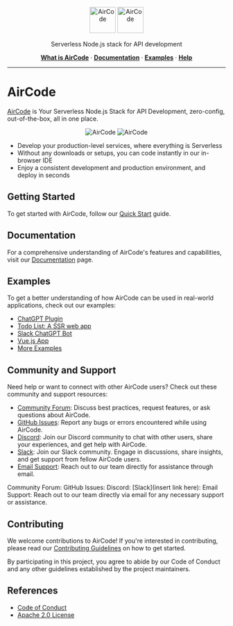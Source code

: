 <p align="center">
  <img src="https://user-images.githubusercontent.com/1651946/226529633-6a40a134-c783-42d0-8626-ba8a6e51f96e.png#gh-light-mode-only" height="60" style="max-width: 100%" alt="AirCode" />
  <img src="https://user-images.githubusercontent.com/1651946/226529630-9c331df6-b8c2-4429-be02-2a198bfe5ed3.png#gh-dark-mode-only" height="60" style="max-width: 100%" alt="AirCode" />
</p>

<p align="center">Serverless Node.js stack for API development</p>

<p align="center">
  <a href="https://aircode.io"><strong>What is AirCode</strong></a> ·
  <a href="https://docs.aircode.io"><strong>Documentation</strong></a> ·
  <a href="./examples/"><strong>Examples</strong></a> ·
  <a href="https://docs.aircode.io/help"><strong>Help</strong></a>
</p>

---

# AirCode

[AirCode](https://aircode.io) is Your Serverless Node.js Stack for API Development, zero-config, out-of-the-box, all in one place.

<p align="center">
  <img src="https://user-images.githubusercontent.com/558368/226536572-894eae82-d0fb-4cef-8767-dd25d6142b47.png#gh-light-mode-only" style="max-width: 100%" alt="AirCode" />
  <img src="https://user-images.githubusercontent.com/558368/226536599-e2537311-a773-45eb-bbf3-850cb21ecc98.png#gh-dark-mode-only" style="max-width: 100%" alt="AirCode" />
</p>

- Develop your production-level services, where everything is Serverless
- Without any downloads or setups, you can code instantly in our in-browser IDE
- Enjoy a consistent development and production environment, and deploy in seconds

## Getting Started

To get started with AirCode, follow our [Quick Start](https://docs.aircode.io/getting-started/) guide.

## Documentation

For a comprehensive understanding of AirCode's features and capabilities, visit our [Documentation](https://docs.aircode.io) page.

## Examples

To get a better understanding of how AirCode can be used in real-world applications, check out our examples:

- [ChatGPT Plugin](https://github.com/AirCodeLabs/aircode/tree/main/examples/chatgpt-plugin)
- [Todo List: A SSR web app](https://github.com/AirCodeLabs/aircode/tree/main/examples/todolist-ssr/)
- [Slack ChatGPT Bot](https://github.com/AirCodeLabs/aircode/tree/main/examples/slack-chatgpt-bot/)
- [Vue.js App](https://github.com/AirCodeLabs/aircode/tree/main/examples/vue3-app/)
- [More Examples](https://github.com/AirCodeLabs/aircode/tree/main/examples/)

## Community and Support

Need help or want to connect with other AirCode users? Check out these community and support resources:

- [Community Forum](https://github.com/AirCodeLabs/aircode/discussions): Discuss best practices, request features, or ask questions about AirCode.
- [GitHub Issues](https://github.com/aircodelabs/aircode/issues): Report any bugs or errors encountered while using AirCode.
- [Discord](https://discord.com/invite/XrMVdYdEuY): Join our Discord community to chat with other users, share your experiences, and get help with AirCode.
- [Slack](https://join.slack.com/t/aircodecommunity/shared_invite/zt-1zve3siau-c6Y7DvLRJ3RtZVnaXJWX3A): Join our Slack community. Engage in discussions, share insights, and get support from fellow AirCode users.
- [Email Support](https://docs.aircode.io/help): Reach out to our team directly for assistance through email.

Community Forum: 
GitHub Issues: 
Discord: 
[Slack](insert link here): 
Email Support: Reach out to our team directly via email for any necessary support or assistance.


## Contributing

We welcome contributions to AirCode! If you're interested in contributing, please read our [Contributing Guidelines](CONTRIBUTING.md) on how to get started.

By participating in this project, you agree to abide by our Code of Conduct and any other guidelines established by the project maintainers.

## References

- [Code of Conduct](./CODE_OF_CONDUCT.md)
- [Apache 2.0 License](./LICENSE)

